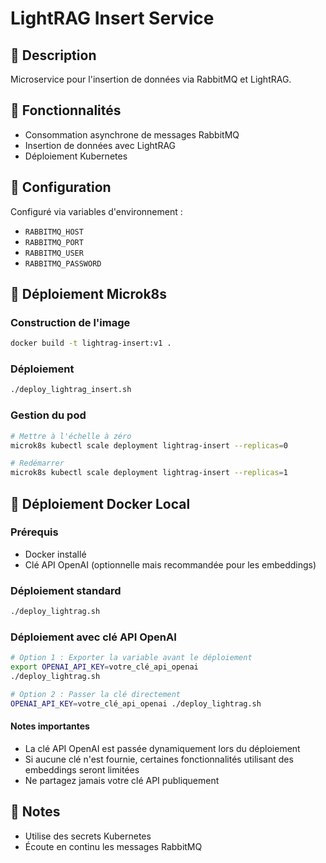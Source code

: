 # LightRAG Insert Service

## 📝 Description
Microservice pour l'insertion de données via RabbitMQ et LightRAG.

## 🚀 Fonctionnalités
- Consommation asynchrone de messages RabbitMQ
- Insertion de données avec LightRAG
- Déploiement Kubernetes

## 🔧 Configuration
Configuré via variables d'environnement :
- `RABBITMQ_HOST`
- `RABBITMQ_PORT`
- `RABBITMQ_USER`
- `RABBITMQ_PASSWORD`

## 🐳 Déploiement Microk8s

### Construction de l'image
```bash
docker build -t lightrag-insert:v1 .
```

### Déploiement
```bash
./deploy_lightrag_insert.sh
```

### Gestion du pod
```bash
# Mettre à l'échelle à zéro
microk8s kubectl scale deployment lightrag-insert --replicas=0

# Redémarrer
microk8s kubectl scale deployment lightrag-insert --replicas=1
```

## 🐳 Déploiement Docker Local

### Prérequis
- Docker installé
- Clé API OpenAI (optionnelle mais recommandée pour les embeddings)

### Déploiement standard
```bash
./deploy_lightrag.sh
```

### Déploiement avec clé API OpenAI
```bash
# Option 1 : Exporter la variable avant le déploiement
export OPENAI_API_KEY=votre_clé_api_openai
./deploy_lightrag.sh

# Option 2 : Passer la clé directement
OPENAI_API_KEY=votre_clé_api_openai ./deploy_lightrag.sh
```

#### Notes importantes
- La clé API OpenAI est passée dynamiquement lors du déploiement
- Si aucune clé n'est fournie, certaines fonctionnalités utilisant des embeddings seront limitées
- Ne partagez jamais votre clé API publiquement

## 🚨 Notes
- Utilise des secrets Kubernetes
- Écoute en continu les messages RabbitMQ
